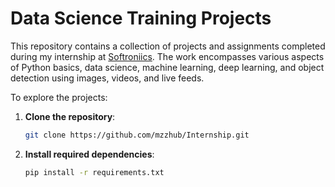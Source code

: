 # Data Science Training Projects  

This repository contains a collection of projects and assignments completed during my internship at [Softroniics](https://softroniics.com).
 The work encompasses various aspects of Python basics, data science, machine learning, deep learning, and object detection using images, videos, and live feeds.  

To explore the projects:  
1. **Clone the repository**:  
   ```bash
   git clone https://github.com/mzzhub/Internship.git
   ```  
2. **Install required dependencies**:  
   ```bash
   pip install -r requirements.txt
   ```  
